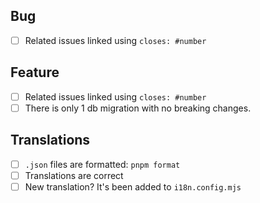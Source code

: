 <!--
Thanks for opening a PR! Your contribution is much appreciated!
-->

## Bug

- [ ] Related issues linked using `closes: #number`

## Feature

- [ ] Related issues linked using `closes: #number`
- [ ] There is only 1 db migration with no breaking changes.

## Translations

- [ ] `.json` files are formatted: `pnpm format`
- [ ] Translations are correct
- [ ] New translation? It's been added to `i18n.config.mjs`
